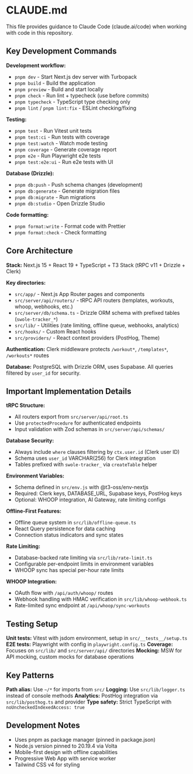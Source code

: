 # CLAUDE.md

This file provides guidance to Claude Code (claude.ai/code) when working with code in this repository.

## Key Development Commands

**Development workflow:**
- `pnpm dev` - Start Next.js dev server with Turbopack
- `pnpm build` - Build the application
- `pnpm preview` - Build and start locally
- `pnpm check` - Run lint + typecheck (use before commits)
- `pnpm typecheck` - TypeScript type checking only
- `pnpm lint` / `pnpm lint:fix` - ESLint checking/fixing

**Testing:**
- `pnpm test` - Run Vitest unit tests
- `pnpm test:ci` - Run tests with coverage
- `pnpm test:watch` - Watch mode testing
- `pnpm coverage` - Generate coverage report
- `pnpm e2e` - Run Playwright e2e tests
- `pnpm test:e2e:ui` - Run e2e tests with UI

**Database (Drizzle):**
- `pnpm db:push` - Push schema changes (development)
- `pnpm db:generate` - Generate migration files
- `pnpm db:migrate` - Run migrations
- `pnpm db:studio` - Open Drizzle Studio

**Code formatting:**
- `pnpm format:write` - Format code with Prettier
- `pnpm format:check` - Check formatting

## Core Architecture

**Stack:** Next.js 15 + React 19 + TypeScript + T3 Stack (tRPC v11 + Drizzle + Clerk)

**Key directories:**
- `src/app/` - Next.js App Router pages and components
- `src/server/api/routers/` - tRPC API routers (templates, workouts, whoop, webhooks, etc.)
- `src/server/db/schema.ts` - Drizzle ORM schema with prefixed tables (`swole-tracker_*`)
- `src/lib/` - Utilities (rate limiting, offline queue, webhooks, analytics)
- `src/hooks/` - Custom React hooks
- `src/providers/` - React context providers (PostHog, Theme)

**Authentication:** Clerk middleware protects `/workout*`, `/templates*`, `/workouts*` routes

**Database:** PostgreSQL with Drizzle ORM, uses Supabase. All queries filtered by `user_id` for security.

## Important Implementation Details

**tRPC Structure:**
- All routers export from `src/server/api/root.ts` 
- Use `protectedProcedure` for authenticated endpoints
- Input validation with Zod schemas in `src/server/api/schemas/`

**Database Security:**
- Always include `where` clauses filtering by `ctx.user.id` (Clerk user ID)
- Schema uses `user_id` VARCHAR(256) for Clerk integration
- Tables prefixed with `swole-tracker_` via `createTable` helper

**Environment Variables:**
- Schema defined in `src/env.js` with @t3-oss/env-nextjs
- Required: Clerk keys, DATABASE_URL, Supabase keys, PostHog keys
- Optional: WHOOP integration, AI Gateway, rate limiting configs

**Offline-First Features:**
- Offline queue system in `src/lib/offline-queue.ts`
- React Query persistence for data caching
- Connection status indicators and sync states

**Rate Limiting:**
- Database-backed rate limiting via `src/lib/rate-limit.ts`
- Configurable per-endpoint limits in environment variables
- WHOOP sync has special per-hour rate limits

**WHOOP Integration:**
- OAuth flow with `/api/auth/whoop/` routes
- Webhook handling with HMAC verification in `src/lib/whoop-webhook.ts`
- Rate-limited sync endpoint at `/api/whoop/sync-workouts`

## Testing Setup

**Unit tests:** Vitest with jsdom environment, setup in `src/__tests__/setup.ts`
**E2E tests:** Playwright with config in `playwright.config.ts`
**Coverage:** Focuses on `src/lib/` and `src/server/api/` directories
**Mocking:** MSW for API mocking, custom mocks for database operations

## Key Patterns

**Path alias:** Use `~/*` for imports from `src/`
**Logging:** Use `src/lib/logger.ts` instead of console methods
**Analytics:** PostHog integration via `src/lib/posthog.ts` and provider
**Type safety:** Strict TypeScript with `noUncheckedIndexedAccess: true`

## Development Notes

- Uses pnpm as package manager (pinned in package.json)
- Node.js version pinned to 20.19.4 via Volta
- Mobile-first design with offline capabilities
- Progressive Web App with service worker
- Tailwind CSS v4 for styling